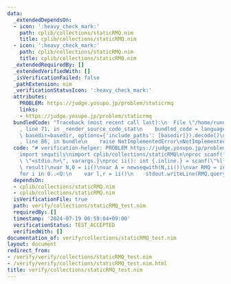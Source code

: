 ```yaml
---
data:
  _extendedDependsOn:
  - icon: ':heavy_check_mark:'
    path: cplib/collections/staticRMQ.nim
    title: cplib/collections/staticRMQ.nim
  - icon: ':heavy_check_mark:'
    path: cplib/collections/staticRMQ.nim
    title: cplib/collections/staticRMQ.nim
  _extendedRequiredBy: []
  _extendedVerifiedWith: []
  _isVerificationFailed: false
  _pathExtension: nim
  _verificationStatusIcon: ':heavy_check_mark:'
  attributes:
    PROBLEM: https://judge.yosupo.jp/problem/staticrmq
    links:
    - https://judge.yosupo.jp/problem/staticrmq
  bundledCode: "Traceback (most recent call last):\n  File \"/home/runner/.local/lib/python3.10/site-packages/onlinejudge_verify/documentation/build.py\"\
    , line 71, in _render_source_code_stat\n    bundled_code = language.bundle(stat.path,\
    \ basedir=basedir, options={'include_paths': [basedir]}).decode()\n  File \"/home/runner/.local/lib/python3.10/site-packages/onlinejudge_verify/languages/nim.py\"\
    , line 86, in bundle\n    raise NotImplementedError\nNotImplementedError\n"
  code: "# verification-helper: PROBLEM https://judge.yosupo.jp/problem/staticrmq\n\
    import sequtils\nimport cplib/collections/staticRMQ\n\nproc scanf(formatstr: cstring){.header:\
    \ \"<stdio.h>\", varargs.}\nproc ii(): int {.inline.} = scanf(\"%lld\\n\", addr\
    \ result)\nvar N,Q = ii()\nvar A = newseqwith(N,ii())\nvar RMQ = initRMQ(A)\n\
    for i in 0..<Q:\n    var l,r = ii()\n    stdout.writeLine(RMQ.query(l,r))"
  dependsOn:
  - cplib/collections/staticRMQ.nim
  - cplib/collections/staticRMQ.nim
  isVerificationFile: true
  path: verify/collections/staticRMQ_test.nim
  requiredBy: []
  timestamp: '2024-07-19 06:59:04+09:00'
  verificationStatus: TEST_ACCEPTED
  verifiedWith: []
documentation_of: verify/collections/staticRMQ_test.nim
layout: document
redirect_from:
- /verify/verify/collections/staticRMQ_test.nim
- /verify/verify/collections/staticRMQ_test.nim.html
title: verify/collections/staticRMQ_test.nim
---
```

